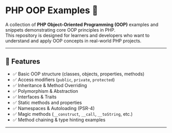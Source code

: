 # PHP OOP Examples 🚀

A collection of **PHP Object-Oriented Programming (OOP)** examples and snippets demonstrating core OOP principles in PHP.  
This repository is designed for learners and developers who want to understand and apply OOP concepts in real-world PHP projects.

---

## 📌 Features

- ✅ Basic OOP structure (classes, objects, properties, methods)  
- ✅ Access modifiers (`public`, `private`, `protected`)  
- ✅ Inheritance & Method Overriding  
- ✅ Polymorphism & Abstraction  
- ✅ Interfaces & Traits  
- ✅ Static methods and properties  
- ✅ Namespaces & Autoloading (PSR-4)  
- ✅ Magic methods (`__construct`, `__call`, `__toString`, etc.)  
- ✅ Method chaining & type hinting examples  

---
